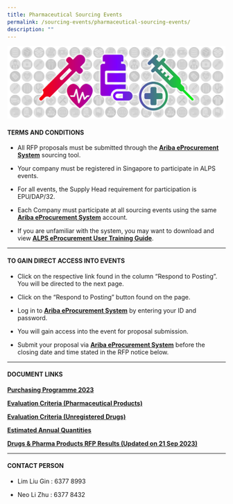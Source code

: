 ```yaml
---
title: Pharmaceutical Sourcing Events
permalink: /sourcing-events/pharmaceutical-sourcing-events/
description: ""
---
```

![](/images/alps_sourcing_events_pharmaceutical_1920x640_clear.png)

#### TERMS AND CONDITIONS

* All RFP proposals must be submitted through the <a target="_blank" style="font-weight: bold" href="https://www.ariba.com/">Ariba eProcurement System</a> sourcing tool.

* Your company must be registered in Singapore to participate in ALPS events.

*  For all events, the Supply Head requirement for participation is EPU/DAP/32.

*  Each Company must participate at all sourcing events using the same <a target="_blank" style="font-weight: bold" href="https://www.ariba.com/">Ariba eProcurement System</a> account.

* If you are unfamiliar with the system, you may want to download and view <a target="_blank" style="font-weight: bold" href="/SOURCING%20EVENTS/alps_supplier_training_v_7_1.pdf">ALPS eProcurement User Training Guide</a>.

____________________________________________________________

#### TO GAIN DIRECT ACCESS INTO EVENTS

* Click on the respective link found in the column “Respond to Posting”. You will be directed to the next page.

* Click on the “Respond to Posting” button found on the page.

* Log in to <a target="_blank" style="font-weight: bold" href="https://www.ariba.com/">Ariba eProcurement System</a> by entering your ID and password.

* You will gain access into the event for proposal submission.

* Submit your proposal via <a target="_blank" style="font-weight: bold" href="https://www.ariba.com/">Ariba eProcurement System</a> before the closing date and time stated in the RFP notice below.

____________________________________________________________

#### DOCUMENT LINKS

**[Purchasing Programme 2023](/files/Pharma%20Sourcing%20Events/alps_purchasing_programme.pdf)**

**[Evaluation Criteria (Pharmaceutical Products)](/files/Pharma%20Sourcing%20Events/evaluation_criteria_for_pharma_products.pdf)**

**[Evaluation Criteria (Unregistered Drugs)](/files/Pharma%20Sourcing%20Events/evaluation_criteria_for_unregistered_drugs.pdf)**

**[Estimated Annual Quantities](/files/Pharma%20Sourcing%20Events/estimated_annual_quantities_of_pharma_products.pdf)**

**[Drugs &amp; Pharma Products RFP Results (Updated on 21 Sep 2023)](/files/Pharma%20Sourcing%20Events/rfp%20results.pdf)**

____________________________________________________________

#### CONTACT PERSON

* Lim Liu Gin : 6377 8993

* Neo Li Zhu : 6377 8432